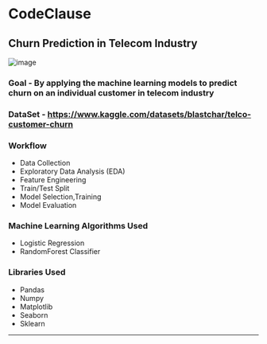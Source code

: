 # CodeClause
## **Churn Prediction in Telecom Industry**
![image](https://github.com/Tejasri-123/CodeClause/assets/85396281/a9457e7f-002d-4817-9615-3231de0d6c7b)
### **Goal** - By applying the machine learning models to predict churn on an individual customer in telecom industry
### **DataSet** - https://www.kaggle.com/datasets/blastchar/telco-customer-churn
### **Workflow**
* Data Collection
* Exploratory Data Analysis (EDA)
* Feature Engineering
* Train/Test Split
* Model Selection,Training
* Model Evaluation
### **Machine Learning Algorithms Used**
* Logistic Regression
* RandomForest Classifier
### **Libraries Used** 
* Pandas
* Numpy
* Matplotlib
* Seaborn
* Sklearn
**************************************
